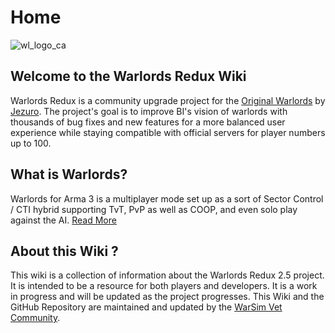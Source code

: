 # Home
![wl_logo_ca](https://github.com/notDevChaw/warlordsredux.altis/assets/151213509/8bbea1bd-d88c-4487-abd4-cf432d660af1)


## Welcome to the Warlords Redux Wiki
Warlords Redux is a community upgrade project for the [Original Warlords](https://steamcommunity.com/sharedfiles/filedetails/?id=462357997) by [Jezuro](https://twitter.com/JosefZemanek1). The project's goal is to improve BI's vision of warlords with thousands of bug fixes and new features for a more balanced user experience while staying compatible with official servers for player numbers up to 100.

## What is Warlords?
Warlords for Arma 3 is a multiplayer mode set up as a sort of Sector Control / CTI hybrid supporting TvT, PvP as well as COOP, and even solo play against the AI. [Read More](https://dev.arma3.com/post/oprep-warlords)

## About this Wiki ?
This wiki is a collection of information about the Warlords Redux 2.5 project. It is intended to be a resource for both players and developers. It is a work in progress and will be updated as the project progresses.
This Wiki and the GitHub Repository are maintained and updated by the [WarSim Vet Community](https://discord.gg/warsim-vets-819271998362353704?event=1126526079717355581).
